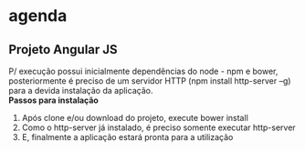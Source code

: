 # agenda

## Projeto Angular JS ##

P/ execução possui inicialmente dependências do node - npm e bower, posteriormente é preciso de um servidor HTTP (npm install http-server –g) para a devida instalação da aplicação.                               
**Passos para instalação**
1.	Após clone e/ou download do projeto, execute bower install  
2.	Como o http-server já instalado, é preciso somente executar http-server 
3.	E, finalmente a aplicação estará pronta para a utilização
